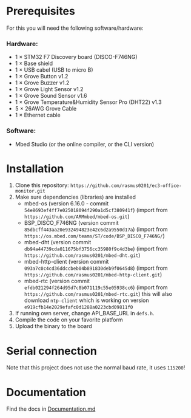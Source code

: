 # Prerequisites
For this you will need the following software/hardware:

### Hardware:
- 1 &times; STM32 F7 Discovery board (DISCO-F746NG)
- 1 &times; Base shield
- 1 &times; USB cabel (USB to micro B)
- 1 &times; Grove Button v1.2
- 1 &times; Grove Buzzer v1.2
- 1 &times; Grove Light Sensor v1.2
- 1 &times; Grove Sound Sensor v1.6
- 1 &times; Grove Temperature&Humidity Sensor Pro (DHT22) v1.3
- 5 &times; 26AWG Grove Cable
- 1 &times; Ethernet cable

### Software:
- Mbed Studio (or the online compiler, or the CLI version)

# Installation
1. Clone this repository: `https://github.com/rasmus0201/ec3-office-monitor.git`
2. Make sure dependencies (libraries) are installed
   - mbed-os (version 6.16.0 - commit `54e8693ef4ff7e025018094f290a1d5cf380941f`) (import from `https://github.com/ARMmbed/mbed-os.git`)
   - BSP_DISCO_F746NG (version commit `85dbcff443aa20e932494823e42c6d2a9550d17a`) (import from `https://os.mbed.com/teams/ST/code/BSP_DISCO_F746NG/`)
   - mbed-dht (version commit `db94a44739cda011675bf3756cc35980f9c4d3be`) (import from `https://github.com/rasmus0201/mbed-dht.git`)
   - mbed-http-client (version commit `093a7c0c4cd36ddccbeb04b891830deb9f0645d8`) (import from `https://github.com/rasmus0201/mbed-http-client.git`)
   - mbed-rtc (version commit `efdb021294f264d95d7c8b071119c55e05938cc6`) (import from `https://github.com/rasmus0201/mbed-rtc.git`) this will also download `ntp-client` which is working on version `e919cfb14e2029efafc0d1288a0223cbd09811f0`
3. If running own server, change API_BASE_URL in `defs.h`.
4. Compile the code on your favorite platform
5. Upload the binary to the board

# Serial connection
Note that this project does not use the normal baud rate, it uses `115200`!

# Documentation
Find the docs in [Documentation.md](Documentation.md)
